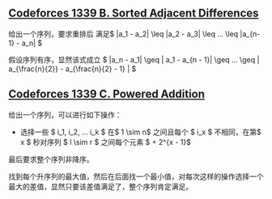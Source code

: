 ## [Codeforces 1339 B. Sorted Adjacent Differences](https://codeforces.com/contest/1339/problem/B)

给出一个序列，要求重排后 满足$ |a_1 - a_2| \leq |a_2 - a_3| \leq ... \leq |a_{n-1} - a_n| $ 

假设序列有序，显然该式成立 $ |a_n - a_1| \geq | a_1 - a_{n - 1}| \geq ... \geq | a_{\frac{n}{2}} - a_{\frac{n}{2} - 1} | $ 

## [Codeforces 1339 C. Powered Addition](https://codeforces.com/contest/1339/problem/C)

给出一个序列，可以进行如下操作：

* 选择一些 $ i_1, i_2, ... i_k $ 在$ 1 \sim n$ 之间且每个 $ i_x $ 不相同，在第$ x $ 秒对序列 $ l \sim r $ 之间每个元素 $ + 2^{x - 1}$ 

最后要求整个序列非降序。

找到每个升序列的最大值，然后在后面找一个最小值，对每次这样的操作选择一个最大的差值，显然只要该差值满足了，整个序列肯定满足。